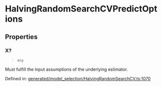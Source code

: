 # HalvingRandomSearchCVPredictOptions

## Properties

### X?

> `any`

Must fulfill the input assumptions of the underlying estimator.

Defined in:  [generated/model\_selection/HalvingRandomSearchCV.ts:1070](https://github.com/transitive-bullshit/scikit-learn-ts/blob/92ab806/packages/sklearn/src/generated/model_selection/HalvingRandomSearchCV.ts#L1070)
